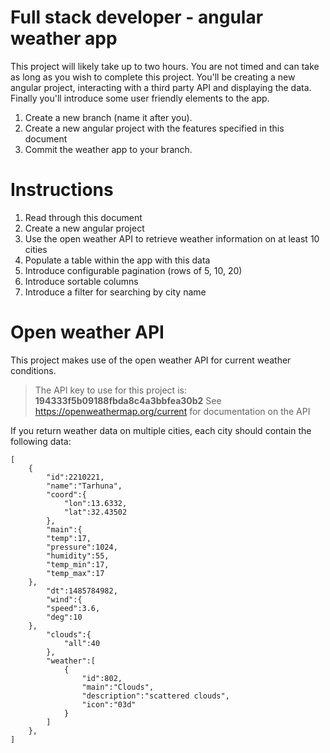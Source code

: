 # Full stack developer - angular weather app
This project will likely take up to two hours. You are not timed and can take as long as you wish to complete this project. You'll be creating a new angular project, interacting with a third party API and displaying the data. Finally you'll introduce some user friendly elements to the app.
1. Create a new branch (name it after you). 
2. Create a new angular project with the features specified in this document
3. Commit the weather app to your branch.

# Instructions
1. Read through this document
2. Create a new angular project
3. Use the open weather API to retrieve weather information on at least 10 cities
4. Populate a table within the app with this data
5. Introduce configurable pagination (rows of 5, 10, 20)
6. Introduce sortable columns
7. Introduce a filter for searching by city name

# Open weather API

This project makes use of the open weather API for current weather conditions.

> The API key to use for this project is: **194333f5b09188fbda8c4a3bbfea30b2**
> See https://openweathermap.org/current for documentation on the API

If you return weather data on multiple cities, each city should contain the following data: 

```
[  
	{  
		"id":2210221,  
		"name":"Tarhuna",  
		"coord":{  
			"lon":13.6332,  
			"lat":32.43502  
		},  
		"main":{  
		"temp":17,  
		"pressure":1024,  
		"humidity":55,  
		"temp_min":17,  
		"temp_max":17  
	},  
		"dt":1485784982,  
		"wind":{  
		"speed":3.6,  
		"deg":10  
	},  
		"clouds":{  
			"all":40  
		},  
		"weather":[  
			{  
				"id":802,  
				"main":"Clouds",  
				"description":"scattered clouds",  
				"icon":"03d"  
			}  
		]  
	},  
] 
```
